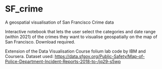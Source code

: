 # SF_crime
A geospatial visualisation of San Francisco Crime data

Interactive notebook that lets the user select the categories and date range (within 2021) of the crimes they want to visualise geospatially on the map of San Francisco.
Download required.

Extension of the Data Visualisation Course folium lab code by IBM and Coursera.
Dataset used:
https://data.sfgov.org/Public-Safety/Map-of-Police-Department-Incident-Reports-2018-to-/jq29-s5wp

